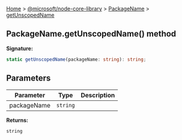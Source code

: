 [Home](./index) &gt; [@microsoft/node-core-library](./node-core-library.md) &gt; [PackageName](./node-core-library.packagename.md) &gt; [getUnscopedName](./node-core-library.packagename.getunscopedname.md)

## PackageName.getUnscopedName() method


<b>Signature:</b>

```typescript
static getUnscopedName(packageName: string): string;
```

## Parameters

|  Parameter | Type | Description |
|  --- | --- | --- |
|  packageName | `string` |  |

<b>Returns:</b>

`string`

